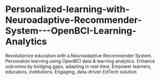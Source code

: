 # Personalized-learning-with-Neuroadaptive-Recommender-System---OpenBCI-Learning-Analytics
Revolutionize education with a Neuroadaptive Recommender System. Personalize learning using OpenBCI data &amp; learning analytics. Enhance outcomes by bridging gaps, adapting in real-time. Empower learners, educators, institutions. Engaging, data-driven EdTech solution
